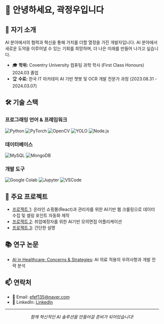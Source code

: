 # 👋 안녕하세요, 곽정우입니다


## 🚀 자기 소개

AI 분야에서의 협력과 혁신을 통해 가치를 더할 열정을 가진 개발자입니다.
AI 분야에서 새로운 도약을 이루어낼 수 있는 기회를 희망하며, 더 나은 미래를 만들어 나가고 싶습니다.

- 🎓 **학위:** Coventry University 컴퓨팅 과학 학사 (First Class Honours) 2024.03 졸업
- 🏆 **수료:** 한국 IT 아카데미 AI 기반 챗봇 및 OCR 개발 전문가 과정 (2023.08.31 - 2024.03.07)

## 🛠️ 기술 스택

### 프로그래밍 언어 & 프레임워크
![Python](https://img.shields.io/badge/-Python-3776AB?style=flat-square&logo=Python&logoColor=white)
![PyTorch](https://img.shields.io/badge/-PyTorch-EE4C2C?style=flat-square&logo=PyTorch&logoColor=white)
![OpenCV](https://img.shields.io/badge/-OpenCV-5C3EE8?style=flat-square&logo=OpenCV&logoColor=white)
![YOLO](https://img.shields.io/badge/-YOLO-00FFFF?style=flat-square&logo=YOLO&logoColor=black)
![Node.js](https://img.shields.io/badge/-Node.js-339933?style=flat-square&logo=Node.js&logoColor=white)

### 데이터베이스
![MySQL](https://img.shields.io/badge/-MySQL-4479A1?style=flat-square&logo=MySQL&logoColor=white)
![MongoDB](https://img.shields.io/badge/-MongoDB-47A248?style=flat-square&logo=MongoDB&logoColor=white)

### 개발 도구
![Google Colab](https://img.shields.io/badge/-Google%20Colab-F9AB00?style=flat-square&logo=Google%20Colab&logoColor=white)
![Jupyter](https://img.shields.io/badge/-Jupyter-F37626?style=flat-square&logo=Jupyter&logoColor=white)
![VSCode](https://img.shields.io/badge/-VSCode-007ACC?style=flat-square&logo=Visual%20Studio%20Code&logoColor=white)

<!--
## 📊 GitHub 통계

<p align="center">
  <img src="https://github-readme-stats.vercel.app/api?username=your-github-username&show_icons=true&theme=radical" alt="GitHub Stats">
</p>
-->

## 🌟 주요 프로젝트

- [프로젝트 1](https://github.com/KJWoo99/Online_Shopping_Site): 온라인 쇼핑몰(React)과 관리자를 위한 AI기반 웹 크롤링으로 데이터 수집 및 셀링 포인트 자동화 제작
- [프로젝트 2](https://github.com/KJWoo99/InterviewGoApp): 취업예정자를 위한 AI기반 모의면접 어플리케이션 
- [프로젝트 3](링크): 간단한 설명

## 📚 연구 논문
- [AI in Healthcare: Concerns & Strategies](https://github.com/KJWoo99/Paper-AI-in-Healthcare-Concerns-Strategies): AI 의료 적용의 우려사항과 개발 전략 분석

## 📫 연락처

- 📧 Email: efef135@naver.com
- 💼 LinkedIn: [LinkedIn](https://www.linkedin.com/in/jeongwoo-kwak-7414a9290/)


---

<p align="center">
  <i>함께 혁신적인 AI 솔루션을 만들어갈 준비가 되어있습니다!</i>
</p>
